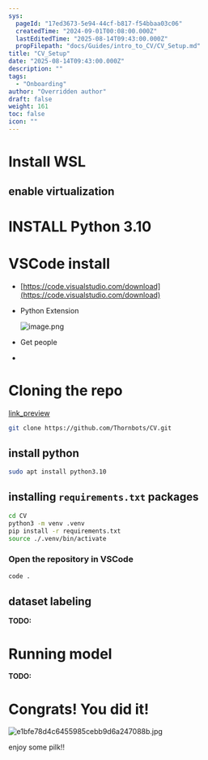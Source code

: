 ```yaml
---
sys:
  pageId: "17ed3673-5e94-44cf-b817-f54bbaa03c06"
  createdTime: "2024-09-01T00:08:00.000Z"
  lastEditedTime: "2025-08-14T09:43:00.000Z"
  propFilepath: "docs/Guides/intro_to_CV/CV_Setup.md"
title: "CV_Setup"
date: "2025-08-14T09:43:00.000Z"
description: ""
tags:
  - "Onboarding"
author: "Overridden author"
draft: false
weight: 161
toc: false
icon: ""
---
```


# Install WSL

## enable virtualization

# INSTALL Python 3.10

# VSCode install

- [https://code.visualstudio.com/download](https://code.visualstudio.com/download)
- Python Extension

	![image.png](https://prod-files-secure.s3.us-west-2.amazonaws.com/d518164a-d88e-44d1-a4ee-3adb3bd8bce0/d82b6650-a5e4-4d3c-b8c9-93d817dae00e/image.png?X-Amz-Algorithm=AWS4-HMAC-SHA256&X-Amz-Content-Sha256=UNSIGNED-PAYLOAD&X-Amz-Credential=ASIAZI2LB466T65ZH6GQ%2F20250816%2Fus-west-2%2Fs3%2Faws4_request&X-Amz-Date=20250816T110217Z&X-Amz-Expires=3600&X-Amz-Security-Token=IQoJb3JpZ2luX2VjECgaCXVzLXdlc3QtMiJHMEUCIQD2NBCn7S3jfTt7avvB4BSgGVAuhvmzMqiH426E4rFtmwIgIlxz18SjsPIY%2FCvaG3R81i574Fk3zTKY3Th9otJCimoq%2FwMIcRAAGgw2Mzc0MjMxODM4MDUiDE4H2RL9vohemj0M1yrcAxtedc2DqrUSjYh1FerYYDT4Rj2rb5SwmomnYOa3LpgOOcy%2BlXPS5tCao8WjewIV6LsGpK%2BapHGJeXTCoeVTTUjnJXo5IMu8xyB9YB2aAhWDndmzHWzGgaDx%2B2ahvCbleT5K5%2BedHO2FeHCeXuUfPUTkNVTzG71ZPT%2BOyMmX7v83c2gw8NekDKIiSgpDhNsR9ltQIk0AiE%2B9Vu0WnxaNJ39TVMSQQnUDskpNA2keHKYoGtDllSPmkfBgtW9%2BurTlnwior1l2KJi%2BmhC5Mh%2B0WiYS81X3XAKrZOl18PmZwscwThiOnFnE7SsM%2Bv3D2L80XQiHQD3GfBL9E%2B8LXMXCyYCWiCiX6JzAaA%2FYvMtv%2F65FuaG%2FRS5POeeEjoBoik097%2FE2RlP4HSIPkiP1IQnl0ch1vXLPxTpLTJuf%2ByyJNAReXG8L0x5KQXZiNYgmTU4Xo8qtiSHpG1rnvI86QliBFHKoIddTyVhfbNybz6RQtZ7TjorkdfFr0z2Bv7VgEeIiQwj5D1XVDM7zSIw%2BSptY9jF55yXn21dtvWy8sB1Pok4M3sf9Y4u%2Bh%2FAeh23xbVALN9LZho1JLB9CqTgBjPxvK215rLbQYOBU9FHEBxxPfOOCpxw1oyHexeD5%2B2a8MLv4gMUGOqUB%2FVXWIWL9TFHNMI%2FENYRf3Ua%2BJ%2BPatCYsI0XFL7DMLWyApKItEsjplX%2BN2SaKp8gEZPzn9fOml%2BO3glICjBf1IxMb4pzwVHkpXQ%2FtlV8h9Gp3ats3k3CUE5DodibYeqGstsJTzYlHpVoyhueyoO3grq0FVYY4u60XsxT03XaPoiEao%2Fjkq4Nieo%2F7aSNDedR1VotWQD9cyZQ37yUY6%2Fg8HlLl3jnN&X-Amz-Signature=f6e494f5b1656e46ecb0a4a60032231cad40fcffc2b152ff681e887a67c9cb65&X-Amz-SignedHeaders=host&x-amz-checksum-mode=ENABLED&x-id=GetObject)
- Get people
- 

# Cloning the repo

[link_preview](https://github.com/Thornbots/CV/)

```bash
git clone https://github.com/Thornbots/CV.git
```

## install python

```bash
sudo apt install python3.10
```

## installing `requirements.txt` packages

```bash
cd CV
python3 -m venv .venv
pip install -r requirements.txt
source ./.venv/bin/activate
```

### Open the repository in VSCode

```bash
code .
```

## dataset labeling  

**TODO:**

# Running model

**TODO:**

# Congrats! You did it!

![e1bfe78d4c6455985cebb9d6a247088b.jpg](https://prod-files-secure.s3.us-west-2.amazonaws.com/d518164a-d88e-44d1-a4ee-3adb3bd8bce0/7d1ce04e-65d6-40c8-814d-754280e9515a/e1bfe78d4c6455985cebb9d6a247088b.jpg?X-Amz-Algorithm=AWS4-HMAC-SHA256&X-Amz-Content-Sha256=UNSIGNED-PAYLOAD&X-Amz-Credential=ASIAZI2LB466VQQYSZM5%2F20250816%2Fus-west-2%2Fs3%2Faws4_request&X-Amz-Date=20250816T110216Z&X-Amz-Expires=3600&X-Amz-Security-Token=IQoJb3JpZ2luX2VjECgaCXVzLXdlc3QtMiJHMEUCIE3zkYAv1jxSFdgHjJbSiiT6J%2BaSCU1U9qTXkoVizy30AiEAiI94afKuykdpRRIsBeTxZnQe1o%2B7PO0Dg5RkOgvpQjMq%2FwMIcRAAGgw2Mzc0MjMxODM4MDUiDILbdCaFNe2YR3JI0ircAzSjpXXnmLgZUO1oCXgHQBhyjHW7HoZe8v6gAjlBuZKt4IKohxHwQKiaY7Z%2B97uZoUv%2BP1IV65R0SzC8GcmJqi4AdP%2BFC4bX69G5PuloWznYP4%2B2bg7o4VsHD7d9vvOLYfjX1%2B0AAoFICOBahxoBulR0vmv3EFloKngywqPmIze6pRI3hTUN6cwYRx%2Bjj4kLzLqQokeqvl0eGWuJp9e%2F%2BppKSpT46Rgb8QfVFylO28v9ShtyFOnhM%2FKhnyhyL%2Bqv8VpKLFfrhZb9%2BTJmXWltQ7HfS0Y1C58lYckOjkbUS6s4tXkxvnDo7WbIu2FsnH02IytEeEEFQIysvRL1uXc2J%2B8yr1ZybcFy%2BhaxK1JcwgpUqCOK8Pvy3LYuMrnK7Bt9XJCUKkDaXFQIzNiC9JTYI044c8owmezUkFJ%2BozLdE7ul2uP48mgDJfclOyMnOLuGhPHvopTt9V7%2BXCm0xZ79IRv0HPvkZVl1LVas81pr%2BtQfW4F4lPOeW%2BLOezWDr4KQcnOsd8BU97ySrtUIZkyeS%2FSphJHBX5a6ZaPr0xfY8jTjGUZ1EwvisUn%2BxljucaVBVvdzEZic%2BjdP%2BBAcHb3nIPWk0HpoJXF5EDYHy8bwL5pJE5odwOVeBSVeWMzHMJT4gMUGOqUBrNtot0xSJe8oeekUb%2F6jiq%2Fs%2FAKK7ZQ2wECA%2Femvu7bX9xYOQoLdr7Qxf42sQLqyvOOBK4W0e64%2BLdgNxD8yBceXkgmZbFtn7QW6z99QP9VQrCtUbGKPozMbYmRpxyrujGJZiJ9LJJZM7D5SCj3I2fq%2FDJrwEdIpZGt0mUZtrfGKy2ZTDBGv9nS%2BkiS5GTXfB1b1kEklZDrpqwiEzsEtHvCNDLj6&X-Amz-Signature=3d89fe191486ba966953e7930cad360eeb8214c38582057562461c60ebdf0c38&X-Amz-SignedHeaders=host&x-amz-checksum-mode=ENABLED&x-id=GetObject)

enjoy some pilk!!
